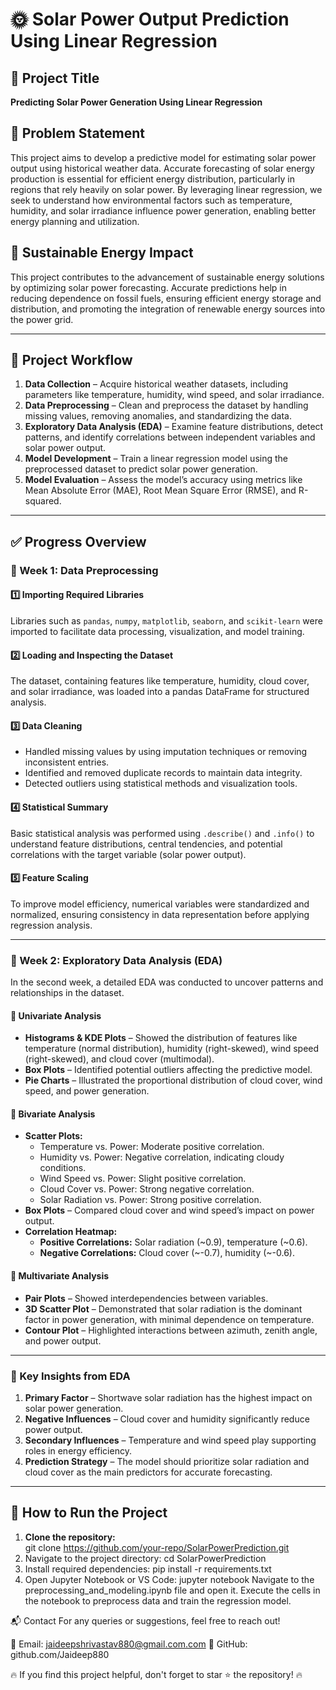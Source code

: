 # 🌞 Solar Power Output Prediction Using Linear Regression

## 📌 Project Title  
**Predicting Solar Power Generation Using Linear Regression**

## 📖 Problem Statement  
This project aims to develop a predictive model for estimating solar power output using historical weather data. Accurate forecasting of solar energy production is essential for efficient energy distribution, particularly in regions that rely heavily on solar power. By leveraging linear regression, we seek to understand how environmental factors such as temperature, humidity, and solar irradiance influence power generation, enabling better energy planning and utilization.  

## 🌱 Sustainable Energy Impact  
This project contributes to the advancement of sustainable energy solutions by optimizing solar power forecasting. Accurate predictions help in reducing dependence on fossil fuels, ensuring efficient energy storage and distribution, and promoting the integration of renewable energy sources into the power grid.  

---

## 🔄 Project Workflow  

1. **Data Collection** – Acquire historical weather datasets, including parameters like temperature, humidity, wind speed, and solar irradiance.  
2. **Data Preprocessing** – Clean and preprocess the dataset by handling missing values, removing anomalies, and standardizing the data.  
3. **Exploratory Data Analysis (EDA)** – Examine feature distributions, detect patterns, and identify correlations between independent variables and solar power output.  
4. **Model Development** – Train a linear regression model using the preprocessed dataset to predict solar power generation.  
5. **Model Evaluation** – Assess the model’s accuracy using metrics like Mean Absolute Error (MAE), Root Mean Square Error (RMSE), and R-squared.  

---

## ✅ Progress Overview  

### 📌 Week 1: Data Preprocessing  

#### 1️⃣ Importing Required Libraries  
Libraries such as `pandas`, `numpy`, `matplotlib`, `seaborn`, and `scikit-learn` were imported to facilitate data processing, visualization, and model training.  

#### 2️⃣ Loading and Inspecting the Dataset  
The dataset, containing features like temperature, humidity, cloud cover, and solar irradiance, was loaded into a pandas DataFrame for structured analysis.  

#### 3️⃣ Data Cleaning  
- Handled missing values by using imputation techniques or removing inconsistent entries.  
- Identified and removed duplicate records to maintain data integrity.  
- Detected outliers using statistical methods and visualization tools.  

#### 4️⃣ Statistical Summary  
Basic statistical analysis was performed using `.describe()` and `.info()` to understand feature distributions, central tendencies, and potential correlations with the target variable (solar power output).  

#### 5️⃣ Feature Scaling  
To improve model efficiency, numerical variables were standardized and normalized, ensuring consistency in data representation before applying regression analysis.  

---

### 📌 Week 2: Exploratory Data Analysis (EDA)  

In the second week, a detailed EDA was conducted to uncover patterns and relationships in the dataset.  

#### 🔹 Univariate Analysis  
- **Histograms & KDE Plots** – Showed the distribution of features like temperature (normal distribution), humidity (right-skewed), wind speed (right-skewed), and cloud cover (multimodal).  
- **Box Plots** – Identified potential outliers affecting the predictive model.  
- **Pie Charts** – Illustrated the proportional distribution of cloud cover, wind speed, and power generation.  

#### 🔹 Bivariate Analysis  
- **Scatter Plots:**  
  - Temperature vs. Power: Moderate positive correlation.  
  - Humidity vs. Power: Negative correlation, indicating cloudy conditions.  
  - Wind Speed vs. Power: Slight positive correlation.  
  - Cloud Cover vs. Power: Strong negative correlation.  
  - Solar Radiation vs. Power: Strong positive correlation.  
- **Box Plots** – Compared cloud cover and wind speed’s impact on power output.  
- **Correlation Heatmap:**  
  - **Positive Correlations:** Solar radiation (~0.9), temperature (~0.6).  
  - **Negative Correlations:** Cloud cover (~-0.7), humidity (~-0.6).  

#### 🔹 Multivariate Analysis  
- **Pair Plots** – Showed interdependencies between variables.  
- **3D Scatter Plot** – Demonstrated that solar radiation is the dominant factor in power generation, with minimal dependence on temperature.  
- **Contour Plot** – Highlighted interactions between azimuth, zenith angle, and power output.  

---

### 📌 Key Insights from EDA  
1. **Primary Factor** – Shortwave solar radiation has the highest impact on solar power generation.  
2. **Negative Influences** – Cloud cover and humidity significantly reduce power output.  
3. **Secondary Influences** – Temperature and wind speed play supporting roles in energy efficiency.  
4. **Prediction Strategy** – The model should prioritize solar radiation and cloud cover as the main predictors for accurate forecasting.  

---

## 🚀 How to Run the Project  

1. **Clone the repository:**  
   git clone https://github.com/your-repo/SolarPowerPrediction.git
2. Navigate to the project directory:
   cd SolarPowerPrediction
3. Install required dependencies:
   pip install -r requirements.txt
4. Open Jupyter Notebook or VS Code:
   jupyter notebook
   Navigate to the preprocessing_and_modeling.ipynb file and open it.
   Execute the cells in the notebook to preprocess data and train the regression model.

📬 Contact
For any queries or suggestions, feel free to reach out!

📧 Email: jaideepshrivastav880@gmail.com.com
📌 GitHub: github.com/Jaideep880

🔥 If you find this project helpful, don't forget to star ⭐ the repository! 🔥
